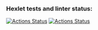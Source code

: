 ### Hexlet tests and linter status:
[![Actions Status](https://github.com/Unbiz/frontend-project-lvl2/workflows/hexlet-check/badge.svg)](https://github.com/Unbiz/frontend-project-lvl2/actions)
[![Actions Status](https://github.com/Unbiz/frontend-project-lvl2/workflows/eslint-check/badge.svg)](https://github.com/Unbiz/frontend-project-lvl2/actions)
